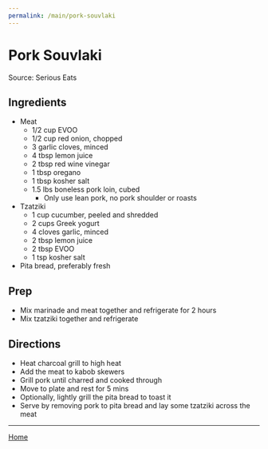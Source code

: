 ```yaml
---
permalink: /main/pork-souvlaki
---
```

# Pork Souvlaki

Source: Serious Eats

## Ingredients

- Meat
  - 1/2 cup EVOO
  - 1/2 cup red onion, chopped
  - 3 garlic cloves, minced
  - 4 tbsp lemon juice
  - 2 tbsp red wine vinegar
  - 1 tbsp oregano
  - 1 tbsp kosher salt
  - 1.5 lbs boneless pork loin, cubed
    - Only use lean pork, no pork shoulder or roasts
- Tzatziki
  - 1 cup cucumber, peeled and shredded
  - 2 cups Greek yogurt
  - 4 cloves garlic, minced
  - 2 tbsp lemon juice
  - 2 tbsp EVOO
  - 1 tsp kosher salt
- Pita bread, preferably fresh

## Prep

- Mix marinade and meat together and refrigerate for 2 hours
- Mix tzatziki together and refrigerate

## Directions

- Heat charcoal grill to high heat
- Add the meat to kabob skewers
- Grill pork until charred and cooked through
- Move to plate and rest for 5 mins
- Optionally, lightly grill the pita bread to toast it
- Serve by removing pork to pita bread and lay some tzatziki across the meat

---

[Home](https://thomasjbarrett82.github.io)
